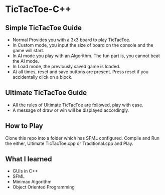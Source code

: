 # TicTacToe-C++

<h2>Simple TicTacToe Guide</h2>
<ul>
<li>Normal Provides you with a 3x3 board to play TicTacToe.</li>
<li>In Custom mode, you input the size of board on the console and the game will start.</li>
<li>In AI mode you play with an Algorithm. The fun part is, you cannot beat the AI mode.</li>
<li>In Load mode, the previously saved game is loaded.</li>
<li>At all times, reset and save buttons are present. Press reset if you accidentally click on a block.</li>
</ul>

<h2>Ultimate TicTacToe Guide</h2>
<ul>
<li>All the rules of Ultimate TicTacToe are followed, play with ease. </li>
<li>A message of draw or win will be displayed accordingly. </li>
</ul>

<h2>How to Play</h2>
Clone this repo into a folder which has SFML configured. Compile and Run the either, Ultimate TicTacToe.cpp or Traditional.cpp and Play.

<h2>What I learned</h2>
<ul>
<li>GUIs in C++</li>
<li>SFML</li>
<li>Minimax Algorithm</li>
<li>Object Oriented Programming</li>
</ul>
